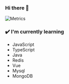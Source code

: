 ### Hi there 👋

![Metrics](https://metrics.lecoq.io/MrKangM?template=classic&isocalendar=1&base=header%2C%20activity%2C%20community%2C%20repositories%2C%20metadata&base.indepth=false&base.hireable=false&base.skip=false&isocalendar=false&isocalendar.duration=full-year&config.timezone=Asia%2FHong_Kong)

### ✔️ I'm currently learning
- JavaScript
- TypeScript
- Java
- Redis
- Vue
- Mysql
- MongoDB

<!--START_SECTION:waka-->
<!--END_SECTION:waka-->
